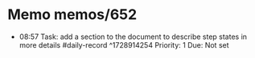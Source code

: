 # Memo memos/652
- 08:57 Task: add a section to the document to describe step states in more details #daily-record ^1728914254
Priority: 1
Due: Not set